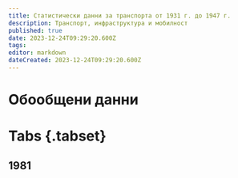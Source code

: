 ```yaml
---
title: Статистически данни за транспорта от 1931 г. до 1947 г.
description: Транспорт, инфраструктура и мобилност
published: true
date: 2023-12-24T09:29:20.600Z
tags: 
editor: markdown
dateCreated: 2023-12-24T09:29:20.600Z
---
```


# Обообщени данни

# Tabs {.tabset}

## 1981
